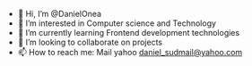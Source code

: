 - 👋 Hi, I’m @DanielOnea
- 👀 I’m interested in Computer science and Technology
- 🌱 I’m currently learning Frontend development technologies
- 💞️ I’m looking to collaborate on projects
- 📫 How to reach me: Mail yahoo daniel_sudmail@yahoo.com

<!---
DanielOnea/DanielOnea is a ✨ special ✨ repository because its `README.md` (this file) appears on your GitHub profile.
You can click the Preview link to take a look at your changes.
--->
